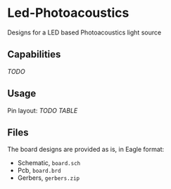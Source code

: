 # Led-Photoacoustics
Designs for a LED based Photoacoustics light source


## Capabilities
*TODO*
## Usage
Pin layout:
*TODO TABLE*
## Files
The board designs are provided as is, in Eagle format:
- Schematic, `board.sch`
- Pcb, `board.brd`
- Gerbers, `gerbers.zip`
